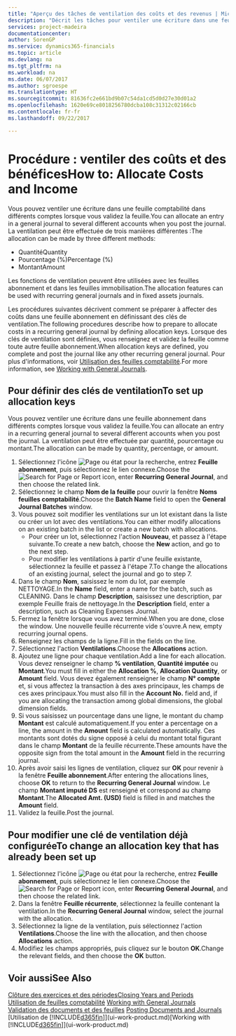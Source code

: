 ```yaml
---
title: "Aperçu des tâches de ventilation des coûts et des revenus | Microsoft Docs"
description: "Décrit les tâches pour ventiler une écriture dans une feuille comptabilité dans différents comptes lorsque vous validez la feuille."
services: project-madeira
documentationcenter: 
author: SorenGP
ms.service: dynamics365-financials
ms.topic: article
ms.devlang: na
ms.tgt_pltfrm: na
ms.workload: na
ms.date: 06/07/2017
ms.author: sgroespe
ms.translationtype: HT
ms.sourcegitcommit: 81636fc2e661bd9b07c54da1cd5d0d27e30d01a2
ms.openlocfilehash: 1620e69ce8018256780dcba108c31312c02166cb
ms.contentlocale: fr-fr
ms.lasthandoff: 09/22/2017

---
```

# <a name="how-to-allocate-costs-and-income"></a><span data-ttu-id="049b3-103">Procédure : ventiler des coûts et des bénéfices</span><span class="sxs-lookup"><span data-stu-id="049b3-103">How to: Allocate Costs and Income</span></span>
<span data-ttu-id="049b3-104">Vous pouvez ventiler une écriture dans une feuille comptabilité dans différents comptes lorsque vous validez la feuille.</span><span class="sxs-lookup"><span data-stu-id="049b3-104">You can allocate an entry in a general journal to several different accounts when you post the journal.</span></span> <span data-ttu-id="049b3-105">La ventilation peut être effectuée de trois manières différentes :</span><span class="sxs-lookup"><span data-stu-id="049b3-105">The allocation can be made by three different methods:</span></span>

* <span data-ttu-id="049b3-106">Quantité</span><span class="sxs-lookup"><span data-stu-id="049b3-106">Quantity</span></span>
* <span data-ttu-id="049b3-107">Pourcentage (%)</span><span class="sxs-lookup"><span data-stu-id="049b3-107">Percentage (%)</span></span>
* <span data-ttu-id="049b3-108">Montant</span><span class="sxs-lookup"><span data-stu-id="049b3-108">Amount</span></span>

<span data-ttu-id="049b3-109">Les fonctions de ventilation peuvent être utilisées avec les feuilles abonnement et dans les feuilles immobilisation.</span><span class="sxs-lookup"><span data-stu-id="049b3-109">The allocation features can be used with recurring general journals and in fixed assets journals.</span></span>
<!--You can also distribute the cost or revenue of a line to an intercompany partner when you post a sales or purchase document. When you post the document, a line will be posted in your general journal, and a corresponding line will be created in the intercompany outbox.-->

<span data-ttu-id="049b3-110">Les procédures suivantes décrivent comment se préparer à affecter des coûts dans une feuille abonnement en définissant des clés de ventilation.</span><span class="sxs-lookup"><span data-stu-id="049b3-110">The following procedures describe how to prepare to allocate costs in a recurring general journal by defining allocation keys.</span></span> <span data-ttu-id="049b3-111">Lorsque des clés de ventilation sont définies, vous renseignez et validez la feuille comme toute autre feuille abonnement.</span><span class="sxs-lookup"><span data-stu-id="049b3-111">When allocation keys are defined, you complete and post the journal like any other recurring general journal.</span></span> <span data-ttu-id="049b3-112">Pour plus d'informations, voir [Utilisation des feuilles comptabilité](ui-work-general-journals.md).</span><span class="sxs-lookup"><span data-stu-id="049b3-112">For more information, see [Working with General Journals](ui-work-general-journals.md).</span></span>

## <a name="to-set-up-allocation-keys"></a><span data-ttu-id="049b3-113">Pour définir des clés de ventilation</span><span class="sxs-lookup"><span data-stu-id="049b3-113">To set up allocation keys</span></span>
<span data-ttu-id="049b3-114">Vous pouvez ventiler une écriture dans une feuille abonnement dans différents comptes lorsque vous validez la feuille.</span><span class="sxs-lookup"><span data-stu-id="049b3-114">You can allocate an entry in a recurring general journal to several different accounts when you post the journal.</span></span> <span data-ttu-id="049b3-115">La ventilation peut être effectuée par quantité, pourcentage ou montant.</span><span class="sxs-lookup"><span data-stu-id="049b3-115">The allocation can be made by quantity, percentage, or amount.</span></span>
1. <span data-ttu-id="049b3-116">Sélectionnez l'icône ![Page ou état pour la recherche](media/ui-search/search_small.png "Page ou état pour la recherche"), entrez **Feuille abonnement**, puis sélectionnez le lien connexe.</span><span class="sxs-lookup"><span data-stu-id="049b3-116">Choose the ![Search for Page or Report](media/ui-search/search_small.png "Search for Page or Report icon") icon, enter **Recurring General Journal**, and then choose the related link.</span></span>
2. <span data-ttu-id="049b3-117">Sélectionnez le champ **Nom de la feuille** pour ouvrir la fenêtre **Noms feuilles comptabilité**.</span><span class="sxs-lookup"><span data-stu-id="049b3-117">Choose the **Batch Name** field to open the **General Journal Batches** window.</span></span>
3. <span data-ttu-id="049b3-118">Vous pouvez soit modifier les ventilations sur un lot existant dans la liste ou créer un lot avec des ventilations.</span><span class="sxs-lookup"><span data-stu-id="049b3-118">You can either modify allocations on an existing batch in the list or create a new batch with allocations.</span></span>
   * <span data-ttu-id="049b3-119">Pour créer un lot, sélectionnez l'action **Nouveau**, et passez à l'étape suivante.</span><span class="sxs-lookup"><span data-stu-id="049b3-119">To create a new batch, choose the **New** action, and go to the next step.</span></span>
   * <span data-ttu-id="049b3-120">Pour modifier les ventilations à partir d'une feuille existante, sélectionnez la feuille et passez à l'étape 7.</span><span class="sxs-lookup"><span data-stu-id="049b3-120">To change the allocations of an existing journal, select the journal and go to step 7.</span></span>    
4. <span data-ttu-id="049b3-121">Dans le champ **Nom**, saisissez le nom du lot, par exemple NETTOYAGE.</span><span class="sxs-lookup"><span data-stu-id="049b3-121">In the **Name** field, enter a name for the batch, such as CLEANING.</span></span> <span data-ttu-id="049b3-122">Dans le champ **Description**, saisissez une description, par exemple Feuille frais de nettoyage.</span><span class="sxs-lookup"><span data-stu-id="049b3-122">In the **Description** field, enter a description, such as Cleaning Expenses Journal.</span></span>
5. <span data-ttu-id="049b3-123">Fermez la fenêtre lorsque vous avez terminé.</span><span class="sxs-lookup"><span data-stu-id="049b3-123">When you are done, close the window.</span></span> <span data-ttu-id="049b3-124">Une nouvelle feuille récurrente vide s'ouvre.</span><span class="sxs-lookup"><span data-stu-id="049b3-124">A new, empty recurring journal opens.</span></span>
6. <span data-ttu-id="049b3-125">Renseignez les champs de la ligne.</span><span class="sxs-lookup"><span data-stu-id="049b3-125">Fill in the fields on the line.</span></span>
7. <span data-ttu-id="049b3-126">Sélectionnez l'action **Ventilations**.</span><span class="sxs-lookup"><span data-stu-id="049b3-126">Choose the **Allocations** action.</span></span>
8. <span data-ttu-id="049b3-127">Ajoutez une ligne pour chaque ventilation.</span><span class="sxs-lookup"><span data-stu-id="049b3-127">Add a line for each allocation.</span></span> <span data-ttu-id="049b3-128">Vous devez renseigner le champ **% ventilation**, **Quantité imputée** ou **Montant**.</span><span class="sxs-lookup"><span data-stu-id="049b3-128">You must fill in either the **Allocation %**, **Allocation Quantity**, or **Amount** field.</span></span> <span data-ttu-id="049b3-129">Vous devez également renseigner le champ **N° compte** et, si vous affectez la transaction à des axes principaux, les champs de ces axes principaux.</span><span class="sxs-lookup"><span data-stu-id="049b3-129">You must also fill in the **Account No.** field and, if you are allocating the transaction among global dimensions, the global dimension fields.</span></span>
9. <span data-ttu-id="049b3-130">Si vous saisissez un pourcentage dans une ligne, le montant du champ **Montant** est calculé automatiquement.</span><span class="sxs-lookup"><span data-stu-id="049b3-130">If you enter a percentage on a line, the amount in the **Amount** field is calculated automatically.</span></span> <span data-ttu-id="049b3-131">Ces montants sont dotés du signe opposé à celui du montant total figurant dans le champ **Montant** de la feuille récurrente.</span><span class="sxs-lookup"><span data-stu-id="049b3-131">These amounts have the opposite sign from the total amount in the **Amount** field in the recurring journal.</span></span>
10. <span data-ttu-id="049b3-132">Après avoir saisi les lignes de ventilation, cliquez sur **OK** pour revenir à la fenêtre **Feuille abonnement**.</span><span class="sxs-lookup"><span data-stu-id="049b3-132">After entering the allocations lines, choose **OK** to return to the **Recurring General Journal** window.</span></span> <span data-ttu-id="049b3-133">Le champ **Montant imputé DS** est renseigné et correspond au champ **Montant**.</span><span class="sxs-lookup"><span data-stu-id="049b3-133">The **Allocated Amt. (USD)** field is filled in and matches the **Amount** field.</span></span>
11. <span data-ttu-id="049b3-134">Validez la feuille.</span><span class="sxs-lookup"><span data-stu-id="049b3-134">Post the journal.</span></span>

## <a name="to-change-an-allocation-key-that-has-already-been-set-up"></a><span data-ttu-id="049b3-135">Pour modifier une clé de ventilation déjà configurée</span><span class="sxs-lookup"><span data-stu-id="049b3-135">To change an allocation key that has already been set up</span></span>
1. <span data-ttu-id="049b3-136">Sélectionnez l'icône ![Page ou état pour la recherche](media/ui-search/search_small.png "Page ou état pour la recherche"), entrez **Feuille abonnement**, puis sélectionnez le lien connexe.</span><span class="sxs-lookup"><span data-stu-id="049b3-136">Choose the ![Search for Page or Report](media/ui-search/search_small.png "Search for Page or Report icon") icon, enter **Recurring General Journal**, and then choose the related link.</span></span>
2. <span data-ttu-id="049b3-137">Dans la fenêtre **Feuille récurrente**, sélectionnez la feuille contenant la ventilation.</span><span class="sxs-lookup"><span data-stu-id="049b3-137">In the **Recurring General Journal** window, select the journal with the allocation.</span></span>
3. <span data-ttu-id="049b3-138">Sélectionnez la ligne de la ventilation, puis sélectionnez l'action **Ventilations**.</span><span class="sxs-lookup"><span data-stu-id="049b3-138">Choose the line with the allocation, and then choose **Allocations** action.</span></span>
4. <span data-ttu-id="049b3-139">Modifiez les champs appropriés, puis cliquez sur le bouton **OK**.</span><span class="sxs-lookup"><span data-stu-id="049b3-139">Change the relevant fields, and then choose the **OK** button.</span></span>

## <a name="see-also"></a><span data-ttu-id="049b3-140">Voir aussi</span><span class="sxs-lookup"><span data-stu-id="049b3-140">See Also</span></span>
[<span data-ttu-id="049b3-141">Clôture des exercices et des périodes</span><span class="sxs-lookup"><span data-stu-id="049b3-141">Closing Years and Periods</span></span>](year-close-years-periods.md)  
<span data-ttu-id="049b3-142">[Utilisation de feuilles comptabilité](ui-work-general-journals.md)  </span><span class="sxs-lookup"><span data-stu-id="049b3-142">[Working with General Journals](ui-work-general-journals.md)  </span></span>  
<span data-ttu-id="049b3-143">[Validation des documents et des feuilles](ui-post-documents-journals.md)  </span><span class="sxs-lookup"><span data-stu-id="049b3-143">[Posting Documents and Journals](ui-post-documents-journals.md)  </span></span>  
<span data-ttu-id="049b3-144">[Utilisation de [!INCLUDE[d365fin](includes/d365fin_md.md)]](ui-work-product.md)</span><span class="sxs-lookup"><span data-stu-id="049b3-144">[Working with [!INCLUDE[d365fin](includes/d365fin_md.md)]](ui-work-product.md)</span></span>


